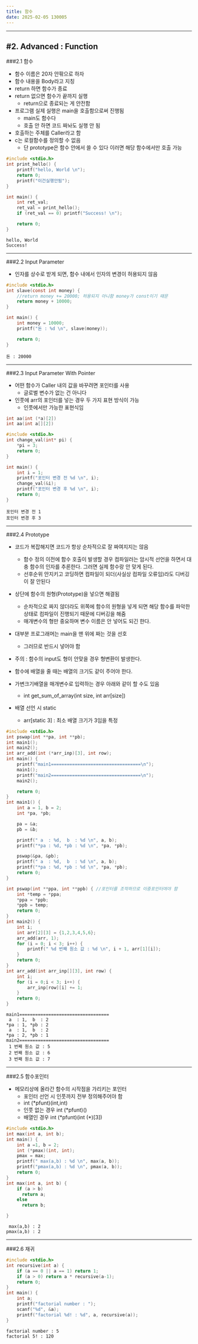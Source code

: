 ```yaml
---
title: 함수
date: 2025-02-05 130005
---
```

---
#2. Advanced : Function
---
###2.1 함수
* 함수 이름은 20자 안팎으로 하자
* 함수 내용을 Body라고 지칭
* return 하면 함수가 종료
* return 없으면 함수가 끝까지 실행
  * return으로 종료되는 게 안전함
* 프로그램 실제 실행은 main을 호출함으로써 진행됨
  * main도 함수다
  * 호출 안 하면 코드 짜놔도 실행 안 됨
* 호출하는 주체를 Caller라고 함
* c는 로컬함수를 정의할 수 없음
  * 단 prototype은 함수 안에서 쓸 수 있다 이러면 해당 함수에서만 호출 가능

```c
#include <stdio.h>
int print_hello() {
    printf("hello, World \n");
    return 0;
    printf("이건실행안됨");
}

int main() {
    int ret_val;
    ret_val = print_hello();
    if (ret_val == 0) printf("Success! \n");

    return 0;
}
```

```text
hello, World 
Success! 
```

---
###2.2 Input Parameter
* 인자를 상수로 받게 되면, 함수 내에서 인자의 변경이 허용되지 않음

```c
#include <stdio.h>
int slave(const int money) {
    //return money += 20000; 허용되지 아니함 money가 const이기 때문
    return money + 10000;
}

int main() {
    int money = 10000;
    printf("돈 : %d \n", slave(money));

    return 0;
}
```

```text
돈 : 20000 
```


---
###2.3 Input Parameter With Pointer
* 어떤 함수가 Caller 내의 값을 바꾸려면 포인터를 사용
  * 글로벌 변수가 없는 건 아니다
* 인풋에 arr의 포인터를 넣는 경우 두 가지 표현 방식이 가능
  * 인풋에서만 가능한 표현식임

```c
int aa(int (*a)[2])
int aa(int a[][2])
```

```c
#include <stdio.h>
int change_val(int* pi) {
    *pi = 3;
    return 0;
}

int main() {
    int i = 1;
    printf("포인터 변경 전 %d \n", i);
    change_val(&i);
    printf("포인터 변경 후 %d \n", i);
    return 0;
}
```
```text
포인터 변경 전 1 
포인터 변경 후 3 
```

---
###2.4 Prototype
* 코드가 복잡해지면 코드가 항상 순차적으로 잘 짜여지지는 않음
  * 함수 정의 이전에 함수 호출이 발생할 경우 컴파일러는 암시적 선언을 하면서 대충 함수의 인자를 추론한다. 그러면 실제 함수랑 안 맞게 된다.
  * 선후순위 안지키고 코딩하면 컴파일이 되더(사실상 컴파일 오류임)라도 디버깅이 잘 안된다

* 상단에 함수의 원형(Prototype)을 넣으면 해결됨
  * 순차적으로 짜지 않더라도 위쪽에 함수의 원형을 넣게 되면 해당 함수를 파악한 상태로 컴파일이 진행되기 때문에 디버깅을 해줌
  * 매개변수의 형만 중요하며 변수 이름은 안 넣어도 되긴 한다.

* 대부분 프로그래머는 main을 맨 위에 짜는 것을 선호
  * 그러므로 반드시 넣어야 함

* 주의 : 함수의 input도 형이 안맞을 경우 형변환이 발생한다.

* 함수에 배열을 줄 때는 배열의 크기도 같이 주어야 한다.

* 가변크기배열을 매개변수로 입력하는 경우 아래와 같이 할 수도 있음
  * int get_sum_of_array(int size, int arr[size])

* 배열 선언 시 static
  * arr[static 3] : 최소 배열 크기가 3임을 특정

```c
#include <stdio.h>
int pswap(int **pa, int **pb);
int main1();
int main2();
int arr_add(int (*arr_inp)[3], int row);
int main() {
    printf("main1==================================\n");
    main1();
    printf("main2==================================\n");
    main2();

    return 0;
}
int main1() {
    int a = 1, b = 2;
    int *pa, *pb;

    pa = &a;
    pb = &b;

    printf(" a  : %d,  b  : %d \n", a, b);
    printf("*pa : %d, *pb : %d \n", *pa, *pb);

    pswap(&pa, &pb);
    printf(" a  : %d,  b  : %d \n", a, b);
    printf("*pa : %d, *pb : %d \n", *pa, *pb);
    return 0;
}

int pswap(int **ppa, int **ppb) { //포인터를 조작하므로 이중포인터여야 함
    int *temp = *ppa;
    *ppa = *ppb;
    *ppb = temp;
    return 0;
}
int main2() {
    int i;
    int arr[2][3] = {1,2,3,4,5,6};
    arr_add(arr, 1);
    for (i = 0; i < 3; i++) {
        printf(" %d 번째 원소 값 : %d \n", i + 1, arr[1][i]);
    }
    return 0;
}
int arr_add(int arr_inp[][3], int row) {
    int i;
    for (i = 0;i < 3; i++) {
        arr_inp[row][i] += 1;
    }
    return 0;
}
```
```text
main1==================================
 a  : 1,  b  : 2 
*pa : 1, *pb : 2 
 a  : 1,  b  : 2 
*pa : 2, *pb : 1 
main2==================================
 1 번째 원소 값 : 5 
 2 번째 원소 값 : 6 
 3 번째 원소 값 : 7 
```
---
###2.5 함수포인터
* 메모리상에 올라간 함수의 시작점을 가리키는 포인터
  * 포인터 선언 시 인풋까지 전부 정의해주어야 함
  * int (*pfunt)(int,int)
  * 인풋 없는 경우 int (\*pfunt)()
  * 배열인 경우    int (\*pfunt)(int (\*)[3])

```c
#include <stdio.h>
int max(int a, int b);
int main() {
    int a =1, b = 2;
    int (*pmax)(int, int);
    pmax = max;
    printf(" max(a,b) : %d \n", max(a, b));
    printf("pmax(a,b) : %d \n", pmax(a, b));
    return 0;
}
int max(int a, int b) {
    if (a > b)
      return a;
    else
      return b;

}
```
```text
 max(a,b) : 2
pmax(a,b) : 2
```

---
###2.6 재귀
```c
#include <stdio.h>
int recursive(int a) {
    if (a == 0 || a == 1) return 1;
    if (a > 0) return a * recursive(a-1);
    return 0;
}
int main() {
    int a;
    printf("factorial number : ");
    scanf("%d", &a);
    printf("factorial %d! : %d", a, recursive(a));
}
```
```text
factorial number : 5
factorial 5! : 120
```
